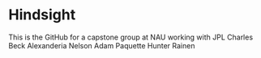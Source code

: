# Hindsight
This is the GitHub for a capstone group at NAU working with JPL
Charles Beck
Alexanderia Nelson
Adam Paquette
Hunter Rainen


